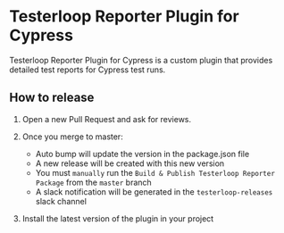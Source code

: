 # Testerloop Reporter Plugin for Cypress

Testerloop Reporter Plugin for Cypress is a custom plugin that provides detailed test reports for Cypress test runs.

## How to release

1. Open a new Pull Request and ask for reviews.
2. Once you merge to master:

   - Auto bump will update the version in the package.json file
   - A new release will be created with this new version
   - You must `manually` run the `Build & Publish Testerloop Reporter Package` from the `master` branch
   - A slack notification will be generated in the `testerloop-releases` slack channel

3. Install the latest version of the plugin in your project
